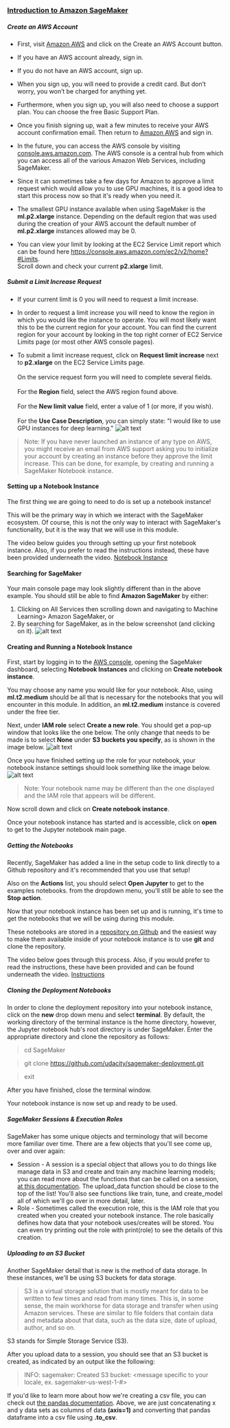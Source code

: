 ### [Introduction to Amazon SageMaker](https://www.youtube.com/watch?v=nJCc4_9-iAQ)

##### Create an AWS Account
* First, visit [Amazon AWS](https://aws.amazon.com/) and click on the Create an AWS Account button.
* If you have an AWS account already, sign in.

* If you do not have an AWS account, sign up.

* When you sign up, you will need to provide a credit card. But don’t worry, you won’t be charged for anything yet.

* Furthermore, when you sign up, you will also need to choose a support plan. You can choose the free Basic Support Plan.

* Once you finish signing up, wait a few minutes to receive your AWS account confirmation email. Then return to [Amazon AWS](https://aws.amazon.com/) and sign in.

* In the future, you can access the AWS console by visiting [console.aws.amazon.com](https://console.aws.amazon.com/). The AWS console is a central hub from which you can access all of the various Amazon Web Services, including SageMaker.
* Since it can sometimes take a few days for Amazon to approve a limit request which would allow you to use GPU machines, it is a good idea to start this process now so that it's ready when you need it.

* The smallest GPU instance available when using SageMaker is the **ml.p2.xlarge** instance. Depending on the default region that was used during the creation of your AWS account the default number of **ml.p2.xlarge** instances allowed may be 0.
* You can view your limit by looking at the EC2 Service Limit report which can be found here https://console.aws.amazon.com/ec2/v2/home?#Limits. <br/> Scroll down and check your current **p2.xlarge** limit.
##### Submit a Limit Increase Request
* If your current limit is 0 you will need to request a limit increase.
* In order to request a limit increase you will need to know the region in which you would like the instance to operate. You will most likely want this to be the current region for your account. You can find the current region for your account by looking in the top right corner of EC2 Service Limits page (or most other AWS console pages).

* To submit a limit increase request, click on **Request limit increase** next to **p2.xlarge** on the EC2 Service Limits page. <br/><br/>On the service request form you will need to complete several fields. <br/><br/>For the **Region** field, select the AWS region found above. <br/><br/>For the **New limit value** field, enter a value of 1 (or more, if you wish). <br/><br/>For the **Use Case Description**, you can simply state: "I would like to use GPU instances for deep learning." ![alt text](Images/sg.png)

> Note: If you have never launched an instance of any type on AWS, you might receive an email from AWS support asking you to initialize your account by creating an instance before they approve the limit increase. This can be done, for example, by creating and running a SageMaker Notebook instance.

#### Setting up a Notebook Instance
The first thing we are going to need to do is set up a notebook instance!

This will be the primary way in which we interact with the SageMaker ecosystem. Of course, this is not the only way to interact with SageMaker's functionality, but it is the way that we will use in this module.

The video below guides you through setting up your first notebook instance. Also, if you prefer to read the instructions instead, these have been provided underneath the video. [Notebook Instance](https://www.youtube.com/watch?v=TRUCNy5Eqjc)

#### Searching for SageMaker
Your main console page may look slightly different than in the above example. You should still be able to find **Amazon SageMaker** by either:
  1. Clicking on All Services then scrolling down and navigating to Machine Learning> Amazon SageMaker, or
  2. By searching for SageMaker, as in the below screenshot (and clicking on it). ![alt text](Images/sg1.png)

#### Creating and Running a Notebook Instance
First, start by logging in to the [AWS console](https://console.aws.amazon.com/), opening the SageMaker dashboard, selecting **Notebook Instances** and clicking on **Create notebook instance**.

You may choose any name you would like for your notebook. Also, using **ml.t2.medium** should be all that is necessary for the notebooks that you will encounter in this module. In addition, an **ml.t2.medium** instance is covered under the free tier.

Next, under **IAM role** select **Create a new role**. You should get a pop-up window that looks like the one below. The only change that needs to be made is to select **None** under **S3 buckets you specify**, as is shown in the image below. ![alt text](Images/sg2.png)

Once you have finished setting up the role for your notebook, your notebook instance settings should look something like the image below. ![alt text](Images/sg3.png)

> Note: Your notebook name may be different than the one displayed and the IAM role that appears will be different.

Now scroll down and click on **Create notebook instance**.

Once your notebook instance has started and is accessible, click on **open** to get to the Jupyter notebook main page.

##### Getting the Notebooks
Recently, SageMaker has added a line in the setup code to link directly to a Github repository and it's recommended that you use that setup!

Also on the **Actions** list, you should select **Open Jupyter** to get to the examples notebooks. from the dropdown menu, you'll still be able to see the **Stop action**.

Now that your notebook instance has been set up and is running, it's time to get the notebooks that we will be using during this module.

These notebooks are stored in a [repository on Github](https://github.com/udacity/sagemaker-deployment) and the easiest way to make them available inside of your notebook instance is to use **git** and clone the repository.

The video below goes through this process. Also, if you would prefer to read the instructions, these have been provided and can be found underneath the video. [Instructions](https://www.youtube.com/watch?v=jqL74whe9yo)

##### Cloning the Deployment Notebooks
In order to clone the deployment repository into your notebook instance, click on the **new** drop down menu and select **terminal**. By default, the working directory of the terminal instance is the home directory, however, the Jupyter notebook hub's root directory is under SageMaker. Enter the appropriate directory and clone the repository as follows:

>cd SageMaker

>git clone https://github.com/udacity/sagemaker-deployment.git

>exit

After you have finished, close the terminal window.

Your notebook instance is now set up and ready to be used.
##### SageMaker Sessions & Execution Roles
SageMaker has some unique objects and terminology that will become more familiar over time. There are a few objects that you'll see come up, over and over again:
 * Session - A session is a special object that allows you to do things like manage data in S3 and create and train any machine learning models; you can read more about the functions that can be called on a session, [at this documentation](https://sagemaker.readthedocs.io/en/latest/session.html). The upload_data function should be close to the top of the list! You'll also see functions like train, tune, and create_model all of which we'll go over in more detail, later.
 * Role - Sometimes called the execution role, this is the IAM role that you created when you created your notebook instance. The role basically defines how data that your notebook uses/creates will be stored. You can even try printing out the role with print(role) to see the details of this creation.

 ##### Uploading to an S3 Bucket
 Another SageMaker detail that is new is the method of data storage. In these instances, we'll be using S3 buckets for data storage.

 >S3 is a virtual storage solution that is mostly meant for data to be written to few times and read from many times. This is, in some sense, the main workhorse for data storage and transfer when using Amazon services. These are similar to file folders that contain data and metadata about that data, such as the data size, date of upload, author, and so on.

S3 stands for Simple Storage Service (S3).

After you upload data to a session, you should see that an S3 bucket is created, as indicated by an output like the following:
>INFO: sagemaker: Created S3 bucket: <message specific to your locale, ex. sagemaker-us-west-1-#>

If you'd like to learn more about how we're creating a csv file, you can check out [the pandas documentation](https://pandas.pydata.org/pandas-docs/stable/generated/pandas.concat.html). Above, we are just concatenating x and y data sets as columns of data **(axis=1)** and converting that pandas dataframe into a csv file using **.to_csv**.
